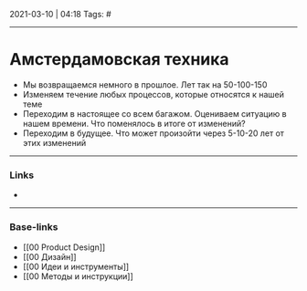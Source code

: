 2021-03-10 | 04:18
Tags: #
___

# Амстердамовская техника
-   Мы возвращаемся немного в прошлое. Лет так на 50-100-150
-   Изменяем течение любых процессов, которые относятся к нашей теме
-   Переходим в настоящее со всем багажом. Оцениваем ситуацию в нашем времени. Что поменялось в итоге от изменений?
-   Переходим в будущее. Что может произойти через 5-10-20 лет от этих изменений



___
### Links
- 

___
### Base-links
- [[00 Product Design]]
- [[00 Дизайн]]
- [[00 Идеи и инструменты]]
- [[00 Методы и инструкции]]

